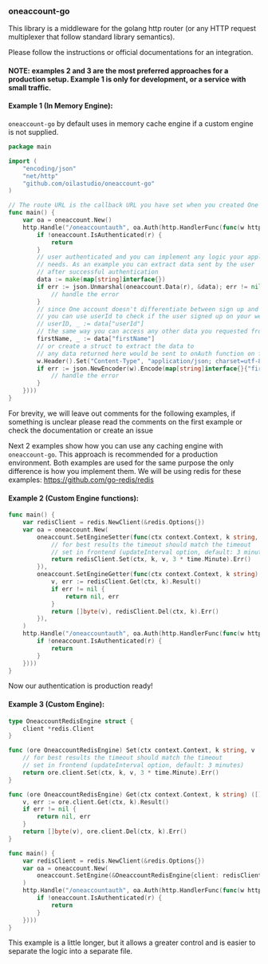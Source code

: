 ### oneaccount-go

This library is a middleware for the golang http router (or any HTTP request multiplexer that follow standard library semantics).

Please follow the instructions or official documentations for an integration.

#### NOTE: examples 2 and 3 are the most preferred approaches for a production setup. Example 1 is only for development, or a service with small traffic.


#### Example 1 (In Memory Engine):
`oneaccount-go` by default uses in memory cache engine if a custom engine is not supplied.
```go
package main

import (
    "encoding/json"
    "net/http"
    "github.com/oilastudio/oneaccount-go"
)

// The route URL is the callback URL you have set when you created One account app.
func main() {
    var oa = oneaccount.New()
    http.Handle("/oneaccountauth", oa.Auth(http.HandlerFunc(func(w http.ResponseWriter, r *http.Request) {
        if !oneaccount.IsAuthenticated(r) {
            return
        }
        // user authenticated and you can implement any logic your application 
        // needs. As an example you can extract data sent by the user 
        // after successful authentication
        data := make(map[string]interface{})
        if err := json.Unmarshal(oneaccount.Data(r), &data); err != nil {
            // handle the error
        }
        // since One account doesn't differentiate between sign up and sign in, 
        // you can use userId to check if the user signed up on your website or not
        // userID, _ := data["userId"]
        // the same way you can access any other data you requested from the user:
        firstName, _ := data["firstName"]
        // or create a struct to extract the data to
        // any data returned here would be sent to onAuth function on front-end e.g.:
        w.Header().Set("Content-Type", "application/json; charset=utf-8")
        if err := json.NewEncoder(w).Encode(map[string]interface{}{"firstName": firstName}); err != nil {
            // handle the error
        }
    })))
}
```

For brevity, we will leave out comments for the following examples, 
if something is unclear please read the comments on the first example 
or check the documentation or create an issue 

Next 2 examples show how you can use any caching engine with `oneaccount-go`.
This approach is recommended for a production environment. Both examples are used
for the same purpose the only difference is how you implement them.
We will be using redis for these examples: https://github.com/go-redis/redis

#### Example 2 (Custom Engine functions):
```go
func main() {
	var redisClient = redis.NewClient(&redis.Options{})
	var oa = oneaccount.New(
		oneaccount.SetEngineSetter(func(ctx context.Context, k string, v []byte) error {
			// for best results the timeout should match the timeout 
			// set in frontend (updateInterval option, default: 3 minutes)
			return redisClient.Set(ctx, k, v, 3 * time.Minute).Err()
		}),
		oneaccount.SetEngineGetter(func(ctx context.Context, k string) ([]byte, error) {
			v, err := redisClient.Get(ctx, k).Result()
			if err != nil {
				return nil, err
			}
			return []byte(v), redisClient.Del(ctx, k).Err()
		}),
	)
	http.Handle("/oneaccountauth", oa.Auth(http.HandlerFunc(func(w http.ResponseWriter, r *http.Request) {
		if !oneaccount.IsAuthenticated(r) {
			return
		}
	})))
}
```
Now our authentication is production ready!

#### Example 3 (Custom Engine):
```go
type OneaccountRedisEngine struct {
    client *redis.Client
}

func (ore OneaccountRedisEngine) Set(ctx context.Context, k string, v []byte) error {
    // for best results the timeout should match the timeout 
    // set in frontend (updateInterval option, default: 3 minutes)
    return ore.client.Set(ctx, k, v, 3 * time.Minute).Err()
}

func (ore OneaccountRedisEngine) Get(ctx context.Context, k string) ([]byte, error) {
    v, err := ore.client.Get(ctx, k).Result()
    if err != nil {
        return nil, err
    }
    return []byte(v), ore.client.Del(ctx, k).Err()
}

func main() {
    var redisClient = redis.NewClient(&redis.Options{})
    var oa = oneaccount.New(
        oneaccount.SetEngine(&OneaccountRedisEngine{client: redisClient}),
    )
    http.Handle("/oneaccountauth", oa.Auth(http.HandlerFunc(func(w http.ResponseWriter, r *http.Request) {
        if !oneaccount.IsAuthenticated(r) {
            return
        }
    })))
}
```

This example is a little longer, but it allows a greater control 
and is easier to separate the logic into a separate file.
